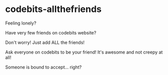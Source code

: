 codebits-allthefriends
======================

Feeling lonely? 

Have very few friends on codebits website? 

Don't worry! Just add ALL the friends!

Ask everyone on codebits to be your friend! It's awesome and not creepy at all!

Someone is bound to accept... right?
